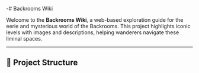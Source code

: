 -# Backrooms Wiki

Welcome to the **Backrooms Wiki**, a web-based exploration guide for the eerie and mysterious world of the Backrooms. This project highlights iconic levels with images and descriptions, helping wanderers navigate these liminal spaces.

---

## 📂 Project Structure

